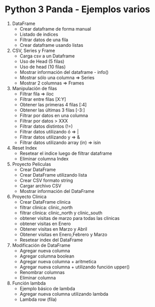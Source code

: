 # Python 3 Panda - Ejemplos varios
1. DataFrame
   - Crear dataframe de forma manual
   - Listado de indices
   - Filtrar datos de una fila
   - Crear dataframe usando listas
2. CSV, Series y Frame
   - Carga csv a un Dataframe
   - Uso de Head (5 filas)
   - Uso de head (10 filas)
   - Mostrar información del dataframe - info()
   - Mostrar sólo una columna => Series
   - Mostrar 2 columnas => Frames
3. Manipulación de filas
   - Filtrar fila => iloc
   - Filtrar entre filas [X:Y]
   - Obtener las primeras 4 filas [:4]
   - Obtener las últimas 3 filas [-3:]
   - Filtrar por datos en una columna
   - Filtrar por datos > XXX
   - Filtrar datos distintos (!=)
   - Filtrar datos utilizando ó => |
   - Filtrar datos utilizando y => &
   - Filtrar datos utilizando array (in) => isin
4. Reset Index
   - Resetear el indice luego de filtrar dataframe
   - Eliminar columna Index
5. Proyecto Peliculas
   - Crear DataFrame
   - Crear DataFrame utilizando lista
   - Crear CSV formato string
   - Cargar archivo CSV
   - Mostrar información del DataFrame
6. Proyecto Clinica
   - Crear DataFrame clinica
   - filtrar clinica: clinic_north
   - filtrar clinica: clinic_north y clinic_south
   - obtener visitas de marzo para todas las clinicas
   - obtener visitas en Enero
   - Obtener visitas en Marzo y Abril
   - Obtener visitas en Enero,Febrero y Marzo
   - Resetear index del DataFrame
7. Modificación de DataFrame
   - Agregar nueva columna
   - Agregar columna boolean 
   - Agregar nueva columna + aritmetica
   - Agregar nueva columna + utilizando función upper()
   - Renombrar columnas
   - Eliminar columna
8. Función lambda
   - Ejemplo básico de lambda
   - Agregar nueva columna utilizando lambda 
   - Lambda row (fila)